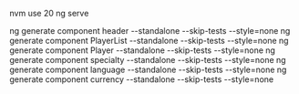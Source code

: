 nvm use 20
ng serve

ng generate component header --standalone --skip-tests --style=none
ng generate component PlayerList --standalone --skip-tests --style=none
ng generate component Player --standalone --skip-tests --style=none
ng generate component specialty --standalone --skip-tests --style=none
ng generate component language --standalone --skip-tests --style=none
ng generate component currency --standalone --skip-tests --style=none
